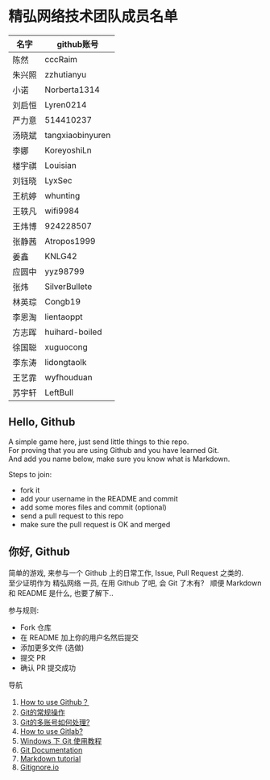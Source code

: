 
# 精弘网络技术团队成员名单
名字 | github账号 |
----|------------|
陈然 | cccRaim   |
朱兴照 | zzhutianyu    |
小诺 | Norberta1314	|
刘启恒 | Lyren0214	|
严力意 | 514410237	|
汤晓斌 | tangxiaobinyuren |
李娜 | KoreyoshiLn |
楼宇祺 | Louisian |
刘钰晓 | LyxSec |
王杭婷 |whunting|
王轶凡 |wifi9984|
王炜博 |924228507|
张静茜 |Atropos1999|
姜鑫 | KNLG42 |
应圆中 |yyz98799|
张炜 | SilverBullete |
林英琮 | Congb19 | 
李恩淘 |lientaoppt|
方志晖 |huihard-boiled|
徐国聪 |xuguocong|
李东涛 |lidongtaolk|
王艺霏 |wyfhouduan|
苏宇轩 |LeftBull|

Hello, Github
------

A simple game here, just send little things to thie repo.  
For proving that you are using Github and you have learned Git.  
And add you name below, make sure you know what is Markdown.  

Steps to join:

* fork it
* add your username in the README and commit
* add some mores files and commit (optional)
* send a pull request to this repo
* make sure the pull request is OK and merged

你好, Github
------

简单的游戏, 来参与一个 Github 上的日常工作, Issue, Pull Request 之类的.  
至少证明作为 精弘网络 一员, 在用 Github 了吧, 会 Git 了木有?  
顺便 Markdown 和 README 是什么, 也要了解下..

参与规则:

* Fork 仓库
* 在 README 加上你的用户名然后提交
* 添加更多文件 (选做)
* 提交 PR
* 确认 PR 提交成功

导航

1. [How to use Github？](https://gist.github.com/suziewong/4378619) 
2. [Git的常规操作](https://gist.github.com/suziewong/4378729)
3. [Git的多账号如何处理?](https://gist.github.com/suziewong/4378434)
4. [How to use Gitlab?](https://gist.github.com/suziewong/4378780)
5. [Windows 下 Git 使用教程](https://github.com/ZJUT/hello-github/wiki/Windows-%E4%B8%8B-Git-%E4%BD%BF%E7%94%A8%E6%95%99%E7%A8%8B)
6. [Git Documentation](https://git-scm.com/book/zh/v2)
7. [Markdown tutorial](http://markdowntutorial.com/ "Markdown Tutorial")
8. [Gitignore.io](https://www.gitignore.io/)
